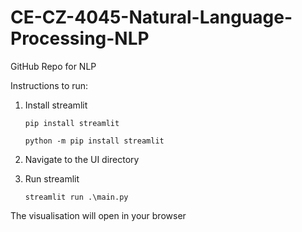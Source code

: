 # CE-CZ-4045-Natural-Language-Processing-NLP
GitHub Repo for NLP

Instructions to run:

1. Install streamlit

    `pip install streamlit`

    `python -m pip install streamlit`

2. Navigate to the UI directory

3. Run streamlit

    `streamlit run .\main.py`

The visualisation will open in your browser


